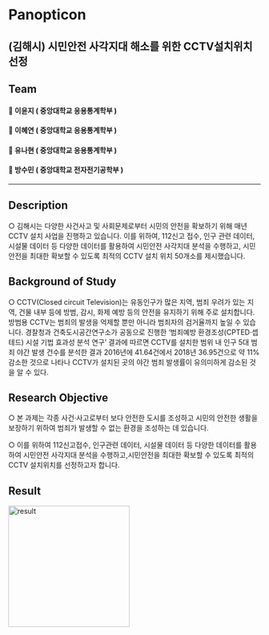 # Panopticon
## (김해시) 시민안전 사각지대 해소를 위한 CCTV설치위치 선정
## Team
#### 👵 이윤지 ( 중앙대학교 응용통계학부 )
#### 👵 이혜연 ( 중앙대학교 응용통계학부 )
#### 👵 유나현 ( 중앙대학교 응용통계학부 )
#### 👴 방수민 ( 중앙대학교 전자전기공학부 )
-----------------------
## Description
○ 김해시는 다양한 사건사고 및 사회문제로부터 시민의 안전을 확보하기 위해 매년 CCTV 설치 사업을 진행하고 있습니다.
이를 위하여, 112신고 접수, 인구 관련 데이터, 시설물 데이터 등 다양한 데이터를 활용하여 시민안전 사각지대 분석을 수행하고, 시민안전을 최대한 확보할 수 있도록 최적의 CCTV 설치 위치 50개소를 제시했습니다.

## Background of Study
○ CCTV(Closed circuit Television)는 유동인구가 많은 지역, 범죄 우려가 있는 지역, 건물 내부 등에 방범, 감시, 화제 예방 등의 안전을 유지하기 위해 주로 설치합니다. 방범용 CCTV는 범죄의 발생을 억제할 뿐만 아니라 범죄자의 검거율까지 높일 수 있습니다. 경찰청과 건축도시공간연구소가 공동으로 진행한 ‘범죄예방 환경조성(CPTED·셉테드) 시설 기법 효과성 분석 연구’ 결과에 따르면 CCTV를 설치한 범위 내 인구 5대 범죄 야간 발생 건수를 분석한 결과 2016년에 41.64건에서 2018년 36.95건으로 약 11% 감소한 것으로 나타나 CCTV가 설치된 곳의 야간 범죄 발생률이 유의미하게 감소된 것을 알 수 있다. 

## Research Objective
○ 본 과제는 각종 사건‧사고로부터 보다 안전한 도시를 조성하고 시민의 안전한 생활을 보장하기 위하여 범죄가 발생할 수 없는 환경을 조성하는 데 있습니다.

○ 이를 위하여 112신고접수, 인구관련 데이터, 시설물 데이터 등 다양한 데이터를 활용하여 시민안전 사각지대 분석을 수행하고,시민안전을 최대한 확보할 수 있도록 최적의 CCTV 설치위치를 선정하고자 합니다.
## Result
<img width="242" alt="result" src="https://user-images.githubusercontent.com/100950656/184597542-e3bf7fb0-7945-4733-b470-a66fee6b114f.PNG">
